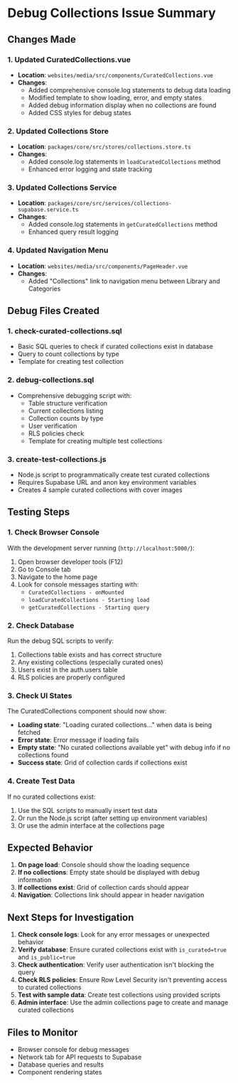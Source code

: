 # Debug Collections Issue Summary

## Changes Made

### 1. Updated CuratedCollections.vue
- **Location**: `websites/media/src/components/CuratedCollections.vue`
- **Changes**:
  - Added comprehensive console.log statements to debug data loading
  - Modified template to show loading, error, and empty states
  - Added debug information display when no collections are found
  - Added CSS styles for debug states

### 2. Updated Collections Store
- **Location**: `packages/core/src/stores/collections.store.ts`
- **Changes**:
  - Added console.log statements in `loadCuratedCollections` method
  - Enhanced error logging and state tracking

### 3. Updated Collections Service
- **Location**: `packages/core/src/services/collections-supabase.service.ts`
- **Changes**:
  - Added console.log statements in `getCuratedCollections` method
  - Enhanced query result logging

### 4. Updated Navigation Menu
- **Location**: `websites/media/src/components/PageHeader.vue`
- **Changes**:
  - Added "Collections" link to navigation menu between Library and Categories

## Debug Files Created

### 1. check-curated-collections.sql
- Basic SQL queries to check if curated collections exist in database
- Query to count collections by type
- Template for creating test collection

### 2. debug-collections.sql
- Comprehensive debugging script with:
  - Table structure verification
  - Current collections listing
  - Collection counts by type
  - User verification
  - RLS policies check
  - Template for creating multiple test collections

### 3. create-test-collections.js
- Node.js script to programmatically create test curated collections
- Requires Supabase URL and anon key environment variables
- Creates 4 sample curated collections with cover images

## Testing Steps

### 1. Check Browser Console
With the development server running (`http://localhost:5000/`):
1. Open browser developer tools (F12)
2. Go to Console tab
3. Navigate to the home page
4. Look for console messages starting with:
   - `CuratedCollections - onMounted`
   - `loadCuratedCollections - Starting load`
   - `getCuratedCollections - Starting query`

### 2. Check Database
Run the debug SQL scripts to verify:
1. Collections table exists and has correct structure
2. Any existing collections (especially curated ones)
3. Users exist in the auth.users table
4. RLS policies are properly configured

### 3. Check UI States
The CuratedCollections component should now show:
- **Loading state**: "Loading curated collections..." when data is being fetched
- **Error state**: Error message if loading fails
- **Empty state**: "No curated collections available yet" with debug info if no collections found
- **Success state**: Grid of collection cards if collections exist

### 4. Create Test Data
If no curated collections exist:
1. Use the SQL scripts to manually insert test data
2. Or run the Node.js script (after setting up environment variables)
3. Or use the admin interface at the collections page

## Expected Behavior

1. **On page load**: Console should show the loading sequence
2. **If no collections**: Empty state should be displayed with debug information
3. **If collections exist**: Grid of collection cards should appear
4. **Navigation**: Collections link should appear in header navigation

## Next Steps for Investigation

1. **Check console logs**: Look for any error messages or unexpected behavior
2. **Verify database**: Ensure curated collections exist with `is_curated=true` and `is_public=true`
3. **Check authentication**: Verify user authentication isn't blocking the query
4. **Check RLS policies**: Ensure Row Level Security isn't preventing access to curated collections
5. **Test with sample data**: Create test collections using provided scripts
6. **Admin interface**: Use the admin collections page to create and manage curated collections

## Files to Monitor
- Browser console for debug messages
- Network tab for API requests to Supabase
- Database queries and results
- Component rendering states